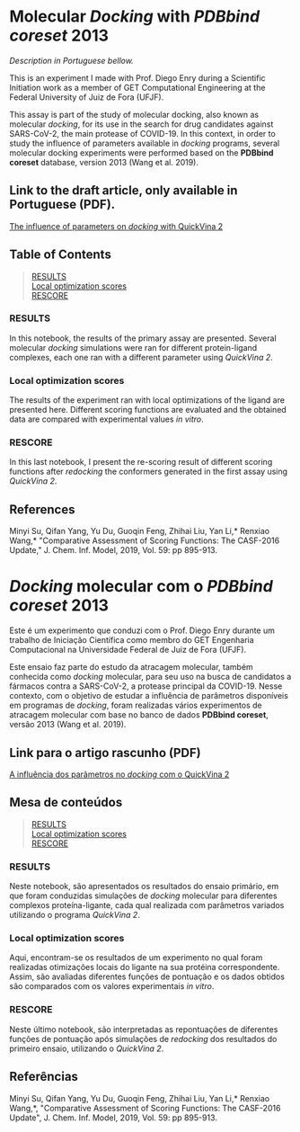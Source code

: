 # Molecular *Docking* with *PDBbind coreset* 2013

*Description in Portuguese bellow.*

This is an experiment I made with Prof. Diego Enry during a Scientific Initiation work as a member of GET Computational Engineering at the Federal University of Juiz de Fora (UFJF).

This assay is part of the study of molecular docking, also known as molecular *docking*, for its use in the search for drug candidates against SARS-CoV-2, the main protease of COVID-19. In this context, in order to study the influence of parameters available in *docking* programs, several molecular docking experiments were performed based on the **PDBbind coreset** database, version 2013 (Wang et al. 2019).

## Link to the draft article, only available in Portuguese (PDF).
[The influence of parameters on *docking* with QuickVina 2](https://github.com/caiocrocha/pdbbind-coreset-2013/blob/master/A_influ_ncia_dos_par_metros_no_docking_com_o_QuickVina_2.pdf)

## Table of Contents

> [RESULTS](https://github.com/caiocrocha/pdbbind-coreset-2013/blob/master/RESULTS.ipynb)    
> [Local optimization scores](https://github.com/caiocrocha/pdbbind-coreset-2013/blob/master/local_opt/Local%20optimization%20scores.ipynb)    
> [RESCORE](https://github.com/caiocrocha/pdbbind-coreset-2013/blob/master/rescore/RESCORE.ipynb)

### RESULTS
In this notebook, the results of the primary assay are presented. Several molecular *docking* simulations were ran for different protein-ligand complexes, each one ran with a different parameter using *QuickVina 2*.

### Local optimization scores
The results of the experiment ran with local optimizations of the ligand are presented here. Different scoring functions are evaluated and the obtained data are compared with experimental values *in vitro*.

### RESCORE

In this last notebook, I present the re-scoring result of different scoring functions after *redocking* the conformers generated in the first assay using *QuickVina 2*.

## References
Minyi Su, Qifan Yang, Yu Du, Guoqin Feng, Zhihai Liu, Yan Li,* Renxiao Wang,* "Comparative Assessment of Scoring Functions: The CASF-2016 Update," J. Chem. Inf. Model, 2019, Vol. 59: pp 895-913.

# *Docking* molecular com o *PDBbind coreset* 2013

Este é um experimento que conduzi com o Prof. Diego Enry durante um trabalho de Iniciação Científica como membro do GET Engenharia Computacional na Universidade Federal de Juiz de Fora (UFJF).

Este ensaio faz parte do estudo da atracagem molecular, também conhecida como *docking* molecular, para seu uso na busca de candidatos a fármacos contra a SARS-CoV-2, a protease principal da COVID-19. Nesse contexto, com o objetivo de estudar a influência de parâmetros disponíveis em programas de *docking*, foram realizadas vários experimentos de atracagem molecular com base no banco de dados **PDBbind coreset**, versão 2013 (Wang et al. 2019).

## Link para o artigo rascunho (PDF)
[A influência dos parâmetros no *docking* com o QuickVina 2](https://github.com/caiocrocha/pdbbind-coreset-2013/blob/master/A_influ_ncia_dos_par_metros_no_docking_com_o_QuickVina_2.pdf)

## Mesa de conteúdos

> [RESULTS](https://github.com/caiocrocha/pdbbind-coreset-2013/blob/master/RESULTS.ipynb)    
> [Local optimization scores](https://github.com/caiocrocha/pdbbind-coreset-2013/blob/master/local_opt/Local%20optimization%20scores.ipynb)    
> [RESCORE](https://github.com/caiocrocha/pdbbind-coreset-2013/blob/master/rescore/RESCORE.ipynb)

### RESULTS
Neste notebook, são apresentados os resultados do ensaio primário, em que foram conduzidas simulações de *docking* molecular para diferentes complexos proteína-ligante, cada qual realizada com parâmetros variados utilizando o programa *QuickVina 2*.

### Local optimization scores
Aqui, encontram-se os resultados de um experimento no qual foram realizadas otimizações locais do ligante na sua protéina correspondente. Assim, são avaliadas diferentes funções de pontuação e os dados obtidos são comparados com os valores experimentais *in vitro*.

### RESCORE

Neste último notebook, são interpretadas as repontuações de diferentes funções de pontuação após simulações de *redocking* dos resultados do primeiro ensaio, utilizando o *QuickVina 2*.

## Referências
Minyi Su, Qifan Yang, Yu Du, Guoqin Feng, Zhihai Liu, Yan Li,* Renxiao Wang,*, "Comparative Assessment of Scoring Functions: The CASF-2016 Update", J. Chem. Inf. Model, 2019, Vol. 59: pp 895-913.
